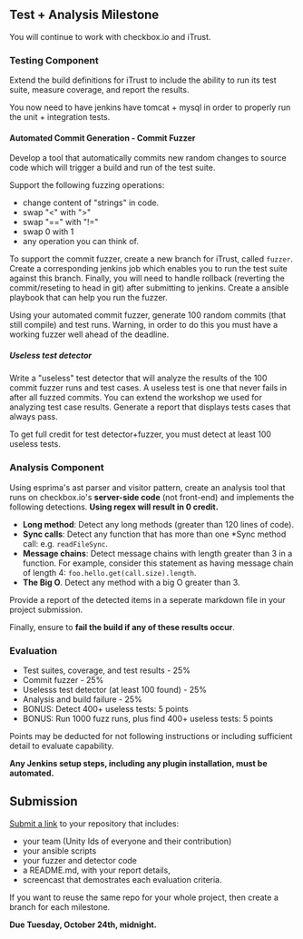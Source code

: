 ## Test + Analysis Milestone

You will continue to work with checkbox.io and iTrust.

### Testing Component

Extend the build definitions for iTrust to include the ability to run its test suite, measure coverage, and report the results.

You now need to have jenkins have tomcat + mysql in order to properly run the unit + integration tests.

#### Automated Commit Generation - Commit Fuzzer

Develop a tool that automatically commits new random changes to source code which will trigger a build and run of the test suite.

Support the following fuzzing operations:

   - change content of "strings" in code.
   - swap "<" with ">"
   - swap "==" with "!="
   - swap 0 with 1
   - any operation you can think of.

To support the commit fuzzer, create a new branch for iTrust, called `fuzzer`.
Create a corresponding jenkins job which enables you to run the test suite against this branch. Finally, you will need to handle rollback (reverting the commit/reseting to head in git) after submitting to jenkins. Create a  ansible playbook that can help you run the fuzzer.

Using your automated commit fuzzer, generate 100 random commits (that still compile) and test runs. Warning, in order to do this you must have a working fuzzer well ahead of the deadline.

##### Useless test detector

Write a "useless" test detector that will analyze the results of the 100 commit fuzzer runs and test cases. A useless test is one that never fails in after all fuzzed commits. You can extend the workshop we used for analyzing test case results. Generate a report that displays tests cases that always pass.

To get full credit for test detector+fuzzer, you must detect at least 100 useless tests.

### Analysis Component

Using esprima's ast parser and visitor pattern, create an analysis tool that runs on checkbox.io's **server-side code** (not front-end) and implements the following detections. **Using regex will result in 0 credit.**

* **Long method**: Detect any long methods (greater than 120 lines of code).
* **Sync calls**: Detect any function that has more than one *Sync method call: e.g. `readFileSync`.
* **Message chains**: Detect message chains with length greater than 3 in a function. For example, consider this statement as having message chain of length 4: `foo.hello.get(call.size).length`.
* **The Big O**. Detect any method with a big O greater than 3.

Provide a report of the detected items in a seperate markdown file in your project submission.

Finally, ensure to **fail the build if any of these results occur**.

### Evaluation

* Test suites, coverage, and test results - 25%
* Commit fuzzer - 25%
* Uselesss test detector (at least 100 found) - 25%
* Analysis and build failure - 25%
* BONUS: Detect 400+ useless tests: 5 points
* BONUS: Run 1000 fuzz runs, plus find 400+ useless tests: 5 points

Points may be deducted for not following instructions or including sufficient detail to evaluate capability.

**Any Jenkins setup steps, including any plugin installation, must be automated.**

## Submission

[Submit a link](https://docs.google.com/forms/d/e/1FAIpQLSfvaLNQNMF2XFxsCgSh63aW9_SgrJnx-3ueykrm16SXMqqkGw/viewform?usp=sf_link) to your repository that includes:

* your team (Unity Ids of everyone and their contribution)
* your ansible scripts
* your fuzzer and detector code
* a README.md, with your report details,
* screencast that demostrates each evaluation criteria.

If you want to reuse the same repo for your whole project, then create a branch for each milestone.

**Due Tuesday, October 24th, midnight.**
